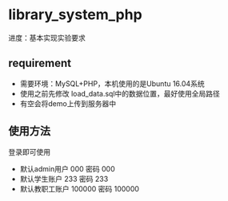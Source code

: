 # library_system_php
进度：基本实现实验要求

## requirement
- 需要环境：MySQL+PHP，本机使用的是Ubuntu 16.04系统
- 使用之前先修改 load_data.sql中的数据位置，最好使用全局路径
- 有空会将demo上传到服务器中

## 使用方法
登录即可使用
- 默认admin用户 000 密码 000
- 默认学生账户 233 密码 233
- 默认教职工账户 100000 密码 100000
